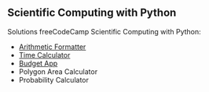 <h2>Scientific Computing with Python</h2>
<p>Solutions freeCodeCamp Scientific Computing with Python:</p>

- [Arithmetic Formatter](projects/arithmetic-formatter.py)
- [Time Calculator](projects/time-calculator.py)
- [Budget App](projects/budget-app.py)
- Polygon Area Calculator
- Probability Calculator
